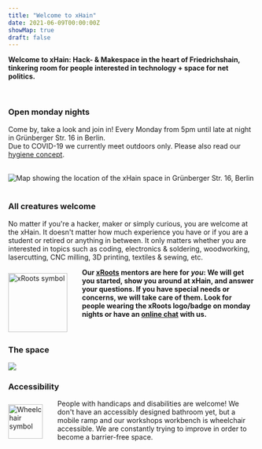 ```yaml
---
title: "Welcome to xHain"
date: 2021-06-09T00:00:00Z
showMap: true
draft: false
---
```


**Welcome to xHain: Hack- & Makespace in the heart of Friedrichshain, tinkering room for people interested in technology + space for net politics.**

<br clear="all">

### Open monday nights

Come by, take a look and join in! Every Monday from 5pm until late at night in Grünberger Str. 16 in Berlin.\
Due to COVID-19 we currently meet outdoors only. Please also read our <a href="https://wiki.x-hain.de/en/xHain/hygiene-konzept" target="_blank">hygiene concept</a>.

<br clear="all">

<div id="map"><noscript><img src="/images/location-map.jpg" alt="Map showing the location of the xHain space in Grünberger Str. 16, Berlin" /></noscript></div>

<br clear="all">

### All creatures welcome

No matter if you're a hacker, maker or simply curious, you are welcome at the xHain. It doesn't matter how much experience you have or if you are a student or retired or anything in between. It only matters whether you are interested in topics such as coding, electronics & soldering, woodworking, lasercutting, CNC milling, 3D printing, textiles & sewing, etc. 

<a href="https://wiki.x-hain.de/en/xHain/xRoots" target="_blank"><img alt="xRoots symbol" src="/images/logo/xroots.png" style="float: left; padding: 10px 30px 0 0; width: 120px; height: auto;" /></a>

**Our <a href="https://wiki.x-hain.de/en/xHain/xRoots" target="_blank">xRoots</a> mentors are here for *you*: We will get you started, show you around at xHain, and answer your questions. If you have special needs or concerns, we will take care of them. Look for people wearing the xRoots logo/badge on monday nights or have an <a href="https://chat.x-hain.de" target="_blank">online chat</a> with us.**

<br clear="all">

### The space

![](/images/space-map.png)

### Accessibility

<img alt="Wheelchair symbol" src="/images/icons/accessible.svg" style="float: left; padding: 10px 30px 0 0; width: 70px; height: auto;" />

People with handicaps and disabilities are welcome! We don't have an accessibly designed bathroom yet, but a mobile ramp and our workshops workbench is wheelchair accessible. We are constantly trying to improve in order to become a barrier-free space.
